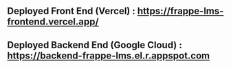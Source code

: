 ## Deployed Front End (Vercel) :  https://frappe-lms-frontend.vercel.app/
## Deployed Backend End (Google Cloud) : https://backend-frappe-lms.el.r.appspot.com